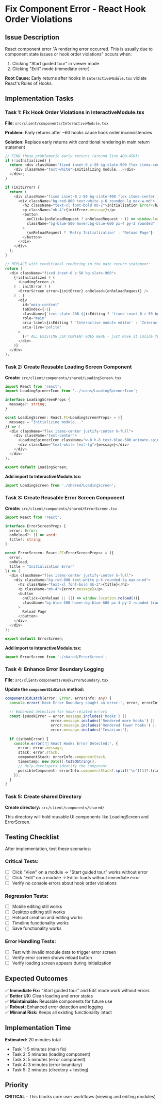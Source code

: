 # Fix Component Error - React Hook Order Violations

## Issue Description

React component error "A rendering error occurred. This is usually due to component state issues or hook order violations" occurs when:
1. Clicking "Start guided tour" in viewer mode
2. Clicking "Edit" mode (immediate error)

**Root Cause:** Early returns after hooks in `InteractiveModule.tsx` violate React's Rules of Hooks.

## Implementation Tasks

### Task 1: Fix Hook Order Violations in InteractiveModule.tsx

**File:** `src/client/components/InteractiveModule.tsx`

**Problem:** Early returns after ~60 hooks cause hook order inconsistencies

**Solution:** Replace early returns with conditional rendering in main return statement

```typescript
// FIND these problematic early returns (around line 400-450):
if (!isInitialized) {
  return <div className="fixed inset-0 z-50 bg-slate-900 flex items-center justify-center">
    <div className="text-white">Initializing module...</div>
  </div>;
}

if (initError) {
  return (
    <div className="fixed inset-0 z-50 bg-slate-900 flex items-center justify-center">
      <div className="bg-red-800 text-white p-6 rounded-lg max-w-md">
        <h2 className="text-xl font-bold mb-2">Initialization Error</h2>
        <p className="mb-4">{initError.message}</p>
        <button
          onClick={onReloadRequest ? onReloadRequest : () => window.location.reload()}
          className="bg-blue-500 hover:bg-blue-600 px-4 py-2 rounded"
        >
          {onReloadRequest ? 'Retry Initialization' : 'Reload Page'}
        </button>
      </div>
    </div>
  );
}

// REPLACE with conditional rendering in the main return statement:
return (
  <div className="fixed inset-0 z-50 bg-slate-900">
    {!isInitialized ? (
      <LoadingScreen />
    ) : initError ? (
      <ErrorScreen error={initError} onReload={onReloadRequest} />
    ) : (
      <div
        id="main-content"
        tabIndex={-1}
        className={`text-slate-200 ${isEditing ? 'fixed inset-0 z-50 bg-slate-900' : 'fixed inset-0 z-50 bg-slate-900'}`}
        role="main"
        aria-label={isEditing ? 'Interactive module editor' : 'Interactive module viewer'}
        aria-live="polite"
      >
        {/* ALL EXISTING JSX CONTENT GOES HERE - just move it inside this conditional */}
      </div>
    )}
  </div>
);
```

### Task 2: Create Reusable Loading Screen Component

**Create:** `src/client/components/shared/LoadingScreen.tsx`

```typescript
import React from 'react';
import LoadingSpinnerIcon from '../icons/LoadingSpinnerIcon';

interface LoadingScreenProps {
  message?: string;
}

const LoadingScreen: React.FC<LoadingScreenProps> = ({ 
  message = "Initializing module..." 
}) => (
  <div className="flex items-center justify-center h-full">
    <div className="text-center">
      <LoadingSpinnerIcon className="w-8 h-8 text-blue-500 animate-spin mx-auto mb-4" />
      <div className="text-white text-lg">{message}</div>
    </div>
  </div>
);

export default LoadingScreen;
```

**Add import to InteractiveModule.tsx:**
```typescript
import LoadingScreen from './shared/LoadingScreen';
```

### Task 3: Create Reusable Error Screen Component

**Create:** `src/client/components/shared/ErrorScreen.tsx`

```typescript
import React from 'react';

interface ErrorScreenProps {
  error: Error;
  onReload?: () => void;
  title?: string;
}

const ErrorScreen: React.FC<ErrorScreenProps> = ({ 
  error, 
  onReload, 
  title = "Initialization Error" 
}) => (
  <div className="flex items-center justify-center h-full">
    <div className="bg-red-800 text-white p-6 rounded-lg max-w-md">
      <h2 className="text-xl font-bold mb-2">{title}</h2>
      <p className="mb-4">{error.message}</p>
      <button
        onClick={onReload || (() => window.location.reload())}
        className="bg-blue-500 hover:bg-blue-600 px-4 py-2 rounded transition-colors"
      >
        Reload Page
      </button>
    </div>
  </div>
);

export default ErrorScreen;
```

**Add import to InteractiveModule.tsx:**
```typescript
import ErrorScreen from './shared/ErrorScreen';
```

### Task 4: Enhance Error Boundary Logging

**File:** `src/client/components/HookErrorBoundary.tsx`

**Update the `componentDidCatch` method:**

```typescript
componentDidCatch(error: Error, errorInfo: any) {
  console.error('Hook Error Boundary caught an error:', error, errorInfo);
  
  // Enhanced detection for hook-related errors
  const isHookError = error.message.includes('hooks') || 
                     error.message.includes('Rendered more hooks') ||
                     error.message.includes('Rendered fewer hooks') ||
                     error.message.includes('Invariant');
  
  if (isHookError) {
    console.error('🚨 React Hooks Error Detected:', {
      error: error.message,
      stack: error.stack,
      componentStack: errorInfo.componentStack,
      timestamp: new Date().toISOString(),
      // Help developers identify the component
      possibleComponent: errorInfo.componentStack?.split('\n')[1]?.trim()
    });
  }
}
```

### Task 5: Create shared Directory

**Create directory:** `src/client/components/shared/`

This directory will hold reusable UI components like LoadingScreen and ErrorScreen.

## Testing Checklist

After implementation, test these scenarios:

### Critical Tests:
- [ ] Click "View" on a module → "Start guided tour" works without error
- [ ] Click "Edit" on a module → Editor loads without immediate error
- [ ] Verify no console errors about hook order violations

### Regression Tests:
- [ ] Mobile editing still works
- [ ] Desktop editing still works  
- [ ] Hotspot creation and editing works
- [ ] Timeline functionality works
- [ ] Save functionality works

### Error Handling Tests:
- [ ] Test with invalid module data to trigger error screen
- [ ] Verify error screen shows reload button
- [ ] Verify loading screen appears during initialization

## Expected Outcomes

✅ **Immediate Fix:** "Start guided tour" and Edit mode work without errors  
✅ **Better UX:** Clean loading and error states  
✅ **Maintainable:** Reusable components for future use  
✅ **Robust:** Enhanced error detection and logging  
✅ **Minimal Risk:** Keeps all existing functionality intact  

## Implementation Time

**Estimated:** 20 minutes total
- Task 1: 5 minutes (main fix)
- Task 2: 5 minutes (loading component)  
- Task 3: 5 minutes (error component)
- Task 4: 3 minutes (error boundary)
- Task 5: 2 minutes (directory + testing)

## Priority

**CRITICAL** - This blocks core user workflows (viewing and editing modules)
